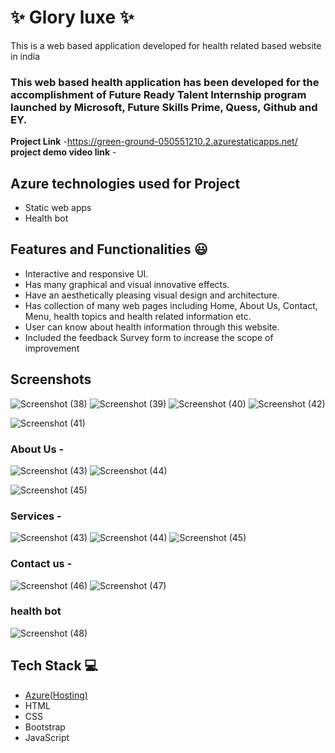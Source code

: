 # ✨ Glory luxe ✨

This is a web based application developed for health related based website in india

### This web based health application has been developed for the accomplishment of Future Ready Talent Internship program launched by Microsoft, Future Skills Prime, Quess, Github and EY.


**Project Link** -https://green-ground-050551210.2.azurestaticapps.net/
**project demo video link** - 

## Azure technologies used for Project

- Static web apps
- Health bot

## Features and Functionalities 😃

- Interactive and responsive UI.
- Has many graphical and visual innovative effects.
- Have an aesthetically pleasing visual design and architecture.
- Has collection of many web pages including Home, About Us, Contact, Menu, health topics and health related information etc.
- User can know about health information through this website.
- Included the feedback Survey form to increase the scope of improvement 

## Screenshots
![Screenshot (38)](https://user-images.githubusercontent.com/115935287/206903262-c93921f4-1b82-446c-a79d-5ccf600c13cc.png)
![Screenshot (39)](https://user-images.githubusercontent.com/115935287/206903271-0c850e10-81c4-4fe9-8993-afc375339417.png)
![Screenshot (40)](https://user-images.githubusercontent.com/115935287/206903306-52c08ff2-51c7-4a35-a77c-43ac551eb302.png)
![Screenshot (42)](https://user-images.githubusercontent.com/115935287/206903319-e7c7bf62-7fb0-4f56-b421-40ce547e6903.png)

![Screenshot (41)](https://user-images.githubusercontent.com/115935287/206903310-eeaa6e88-b928-4110-b4b9-9c6635ba659c.png)



   

### About Us -
![Screenshot (43)](https://user-images.githubusercontent.com/115935287/206903388-333b34cc-5418-4ee9-aced-149b8f1e2c63.png)
![Screenshot (44)](https://user-images.githubusercontent.com/115935287/206903395-a4655f96-46e2-4192-9772-00315978e70e.png)

![Screenshot (45)](https://user-images.githubusercontent.com/115935287/206903402-406004d3-b877-49df-892b-ec061056df9e.png)


### Services -
![Screenshot (43)](https://user-images.githubusercontent.com/115935287/206903500-5110a1b7-6f2a-4eb2-b833-30dace6d4321.png)
![Screenshot (44)](https://user-images.githubusercontent.com/115935287/206903499-5c6e7277-5912-44eb-b0ce-acfc8b3df6dd.png)
![Screenshot (45)](https://user-images.githubusercontent.com/115935287/206903498-ccf198f5-a61e-4ab9-8e27-fa5ab8759108.png)




### Contact us -
![Screenshot (46)](https://user-images.githubusercontent.com/115935287/206903576-39128b06-04f6-41d3-828c-638c98748729.png)
![Screenshot (47)](https://user-images.githubusercontent.com/115935287/206903579-1d6f6976-407e-4b8b-97d4-4dd32277b90b.png)



### health bot
![Screenshot (48)](https://user-images.githubusercontent.com/115935287/206903601-ff78bdd3-565c-4692-a556-19a4cec09ce3.png)




## Tech Stack 💻

- [Azure(Hosting)](https://azure.microsoft.com/en-in/features/azure-portal/)
- HTML
- CSS
- Bootstrap
- JavaScript
